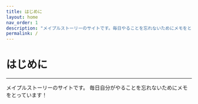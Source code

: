 ```yaml
---
title: はじめに
layout: home
nav_order: 1
description: "メイプルストーリーのサイトです。毎日やることを忘れないためにメモをとっています！"
permalink: /
---
```


# はじめに

---
メイプルストーリーのサイトです。
毎日自分がやることを忘れないためにメモをとっています！